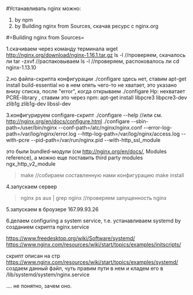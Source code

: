 #Устанавливать nginx можно:
1. by npm
2. by Building nginx from Sources, скачав ресурс с nginx.org

#=Building nginx from Sources=

1.скачиваем через команду терминала
wget http://nginx.org/download/nginx-1.16.1.tar.gz
ls -l        //проверяем, скачалось ли
tar -zxvf    //распаковываем
ls -l        //проверяем, распоковалось ли
cd nginx-1.13.10

2.но файла-скрипта конфигурации ./configare здесь нет, ставим
apt-get install build-essential
но в нем опять чего-то не хватает, это указано внизу списка, после "error", когда открываем
./configare
Нр: нехватает PCRE-library
, ставим это через npm:
apt-get install libpcre3 libpcre3-dev zlib1g zlib1g-dev libssl-dev

3.конфигурируем configare-скрипт
./configare --help  //или см. http://nginx.org/en/docs/configure.html
./configare --sbin-path=/user/bin/nginx
--conf-path=/atc/nginx/nginx.conf
--error-log-path=/var/log/nginx/error.log
--http-log-path=/var/log/nginx/access.log
--with-pcre
--pid-path=/var/run/nginx.pid
--with-http_ssl_module

 это были bundled-модули (см http://nginx.org/en/docs/, Modules reference), а можно еще поставить third party modules
 ngx_http_v2_module

 >make  //собираем составленную нами конфигурацию
 >make install

4.запускаем сервер
>nginx
>ps aux | grep nginx   //проверяем запущенность nginx

5.запускаем в броузере
167.99.93.26

6.делаем configuring a system service,
т.е. устанавливаем systemd by созданием скрипта nginx.service

  https://www.freedesktop.org/wiki/Software/systemd/
  https://www.nginx.com/resources/wiki/start/topics/examples/initscripts/

  скрипт описан на стр
  https://www.nginx.com/resources/wiki/start/topics/examples/systemd/
  создаем данный файл, чуть правим пути в нем и кладем его в
  /lib/systemd/system/nginx.service

  .... не понятно, зачем оно.



